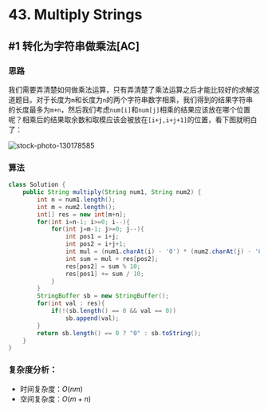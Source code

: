# 43. Multiply Strings

## #1 转化为字符串做乘法[AC]

### 思路

我们需要弄清楚如何做乘法运算，只有弄清楚了乘法运算之后才能比较好的求解这道题目。对于长度为`m`和长度为`n`的两个字符串数字相乘，我们得到的结果字符串的长度最多为`m+n`，然后我们考虑`num[i]`和`num[j]`相乘的结果应该放在哪个位置呢？相乘后的结果取余数和取模应该会被放在`[i+j,i+j+1]`的位置，看下图就明白了：

![stock-photo-130178585](../../../../../../../Desktop/stock-photo-130178585.jpg)

### 算法

```java
class Solution {
    public String multiply(String num1, String num2) {
        int n = num1.length();
        int m = num2.length();
        int[] res = new int[m+n];
        for(int i=n-1; i>=0; i--){
            for(int j=m-1; j>=0; j--){
                int pos1 = i+j;
                int pos2 = i+j+1;
                int mul = (num1.charAt(i) - '0') * (num2.charAt(j) - '0');
                int sum = mul + res[pos2];
                res[pos2] = sum % 10;
                res[pos1] += sum / 10;
            }
        }
        StringBuffer sb = new StringBuffer();
        for(int val : res){
            if(!(sb.length() == 0 && val == 0))
                sb.append(val);
        }
        return sb.length() == 0 ? "0" : sb.toString();
    }
}
```

### 复杂度分析：

- 时间复杂度：$O(nm)$
- 空间复杂度：$O(m+n)$

